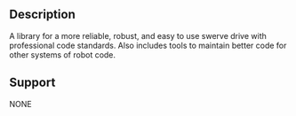 ## Description

A library for a more reliable, robust, and easy to use swerve drive with professional code standards. 
Also includes tools to maintain better code for other systems of robot code.

## Support

NONE
